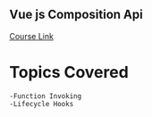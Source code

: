 ## Vue js Composition Api

[Course Link](https://https://learnwith.polashmahmud.com/series/the-vue-3-composition-api/)

# Topics Covered

    -Function Invoking
    -Lifecycle Hooks
